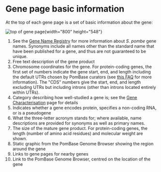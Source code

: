 # Gene page basic information

At the top of each gene page is a set of basic information about the
gene:

![top of gene
page](/sites/pombase.org/files/images/basic_info_gene_page.png "Gene page basic information"){width="800"
height="548"}

1.  See the [Gene Name Registry](/submit-data/gene-name-registry) for
    more information about *S. pombe* gene names. Synonyms include all
    names other than the standard name that have been published for a
    gene, and thus are not guaranteed to be unique.
2.  Free text description of the gene product
3.  Chromosome coordinates for the gene. For protein-coding genes, the
    first set of numbers indicate the gene start, end, and length
    including the default UTRs chosen by PomBase curators (see [this
    FAQ](/faqs/how-do-you-determine-genes-full-length-transcript-utr-coordinates-transcription-start-and-end-s)
    for more information). The "CDS" numbers give the start, end, and
    length excluding UTRs but including introns (other than introns
    located entirely within UTRs).
4.  Category describing how well-studied a gene is; see the [Gene
    Characterisation](/status/gene-characterisation) page for details
5.  Indicates whether a gene encodes protein, specifies a non-coding
    RNA, or is a pseudogene
6.  What the three-letter acronym stands for; where available, name
    descriptions are provided for synonyms as well as primary names.
7.  The size of the mature gene product. For protein-coding genes, the
    length (number of amino acid residues) and molecular weight are
    shown.
8.  Static graphic from the PomBase Genome Browser showing the region
    around the gene
9.  Links to gene pages for nearby genes
10. Link to the PomBase Genome Browser, centred on the location of the
    gene

